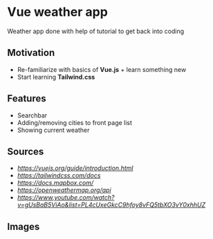 # Vue weather app
Weather app done with help of tutorial to get back into coding

## Motivation
- Re-familiarize with basics of **Vue.js** + learn something new
- Start learning **Tailwind.css**

## Features
- Searchbar 
- Adding/removing cities to front page list
- Showing current weather

## Sources
- _https://vuejs.org/guide/introduction.html_
- _https://tailwindcss.com/docs_
- _https://docs.mapbox.com/_
- _https://openweathermap.org/api_
- _https://www.youtube.com/watch?v=gUsBaB5ViAo&list=PL4cUxeGkcC9hfoy8vFQ5tbXO3vY0xhhUZ_

## Images
